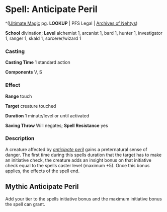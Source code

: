 # Spell: Anticipate Peril

^([Ultimate Magic][ss-anticipate-peril] pg. **LOOKUP** | PFS Legal | [Archives of Nehtys][sn-anticipate-peril])

**School** divination; **Level** alchemist 1, arcanist 1, bard 1, hunter 1, investigator 1, ranger 1, skald 1, sorcerer/wizard 1

### Casting

**Casting Time** 1 standard action  

**Components** V, S

### Effect

**Range** touch  

**Target** creature touched  

**Duration** 1 minute/level or until activated  

**Saving Throw** Will negates; **Spell Resistance** yes

### Description

A creature affected by _[anticipate peril]_ gains a preternatural sense of danger. The first time during this spells duration that the target has to make an initiative check, the creature adds an insight bonus on that initiative check equal to the spells caster level (maximum +5). Once this bonus applies, the effects of the spell end.

## Mythic Anticipate Peril

Add your tier to the spells initiative bonus and the maximum initiative bonus the spell can grant.

[ss-anticipate-peril]: http://paizo.com/pathfinderRPG/v57
[sn-anticipate-peril]: http://www.archivesofnethys.com/SpellDisplay.aspx?ItemName=Anticipate%20Peril
[anticipate peril]: http://www.archivesofnethys.com/SpellDisplay.aspx?ItemName=anticipate%20peril